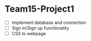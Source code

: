 # Team15-Project1

- [ ] Implement database and connection
- [ ] Sign in/Sign up functionality
- [ ] CSS to webpage
